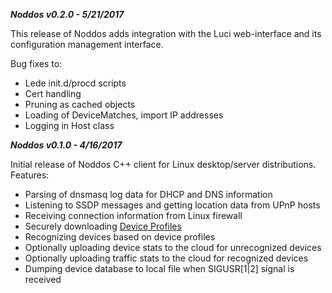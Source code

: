 ___Noddos v0.2.0 - 5/21/2017___

This release of Noddos adds integration with the Luci web-interface and its configuration management interface.

Bug fixes to:
* Lede init.d/procd scripts
* Cert handling
* Pruning as cached objects
* Loading of DeviceMatches, import IP addresses
* Logging in Host class

___Noddos v0.1.0 - 4/16/2017___

Initial release of Noddos C++ client for Linux desktop/server distributions. Features:
* Parsing of dnsmasq log data for DHCP and DNS information
* Listening to SSDP messages and getting location data from UPnP hosts
* Receiving connection information from Linux firewall
* Securely downloading [Device Profiles](https://github.com/noddos/noddosprofiles)
* Recognizing devices based on device profiles
* Optionally uploading device stats to the cloud for unrecognized devices
* Optionally uploading traffic stats to the cloud for recognized devices
* Dumping device database to local file when SIGUSR[1|2] signal is received

